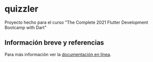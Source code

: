 # quizzler

Proyecto hecho para el curso "The Complete 2021 Flutter Development Bootcamp with Dart"

## Información breve y referencias

Para más información ver la [documentación en línea](https://flutter.dev/docs).